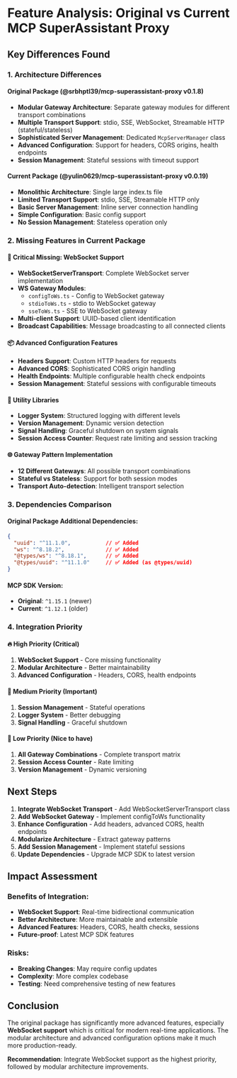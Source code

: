 # Feature Analysis: Original vs Current MCP SuperAssistant Proxy

## Key Differences Found

### 1. **Architecture Differences**

#### Original Package (@srbhptl39/mcp-superassistant-proxy v0.1.8)
- **Modular Gateway Architecture**: Separate gateway modules for different transport combinations
- **Multiple Transport Support**: stdio, SSE, WebSocket, Streamable HTTP (stateful/stateless)
- **Sophisticated Server Management**: Dedicated `McpServerManager` class
- **Advanced Configuration**: Support for headers, CORS origins, health endpoints
- **Session Management**: Stateful sessions with timeout support

#### Current Package (@yulin0629/mcp-superassistant-proxy v0.0.19)
- **Monolithic Architecture**: Single large index.ts file
- **Limited Transport Support**: stdio, SSE, Streamable HTTP only
- **Basic Server Management**: Inline server connection handling
- **Simple Configuration**: Basic config support
- **No Session Management**: Stateless operation only

### 2. **Missing Features in Current Package**

#### 🚨 **Critical Missing: WebSocket Support**
- **WebSocketServerTransport**: Complete WebSocket server implementation
- **WS Gateway Modules**: 
  - `configToWs.ts` - Config to WebSocket gateway
  - `stdioToWs.ts` - stdio to WebSocket gateway  
  - `sseToWs.ts` - SSE to WebSocket gateway
- **Multi-client Support**: UUID-based client identification
- **Broadcast Capabilities**: Message broadcasting to all connected clients

#### 📦 **Advanced Configuration Features**
- **Headers Support**: Custom HTTP headers for requests
- **Advanced CORS**: Sophisticated CORS origin handling
- **Health Endpoints**: Multiple configurable health check endpoints
- **Session Management**: Stateful sessions with configurable timeouts

#### 🔧 **Utility Libraries**
- **Logger System**: Structured logging with different levels
- **Version Management**: Dynamic version detection
- **Signal Handling**: Graceful shutdown on system signals
- **Session Access Counter**: Request rate limiting and session tracking

#### 🌐 **Gateway Pattern Implementation**
- **12 Different Gateways**: All possible transport combinations
- **Stateful vs Stateless**: Support for both session modes
- **Transport Auto-detection**: Intelligent transport selection

### 3. **Dependencies Comparison**

#### Original Package Additional Dependencies:
```json
{
  "uuid": "^11.1.0",           // ✅ Added
  "ws": "^8.18.2",             // ✅ Added  
  "@types/ws": "^8.18.1",      // ✅ Added
  "@types/uuid": "^11.1.0"     // ✅ Added (as @types/uuid)
}
```

#### MCP SDK Version:
- **Original**: `^1.15.1` (newer)
- **Current**: `^1.12.1` (older)

### 4. **Integration Priority**

#### 🔥 **High Priority (Critical)**
1. **WebSocket Support** - Core missing functionality
2. **Modular Architecture** - Better maintainability
3. **Advanced Configuration** - Headers, CORS, health endpoints

#### 🔶 **Medium Priority (Important)**
1. **Session Management** - Stateful operations
2. **Logger System** - Better debugging
3. **Signal Handling** - Graceful shutdown

#### 🔵 **Low Priority (Nice to have)**
1. **All Gateway Combinations** - Complete transport matrix
2. **Session Access Counter** - Rate limiting
3. **Version Management** - Dynamic versioning

## Next Steps

1. **Integrate WebSocket Transport** - Add WebSocketServerTransport class
2. **Add WebSocket Gateway** - Implement configToWs functionality  
3. **Enhance Configuration** - Add headers, advanced CORS, health endpoints
4. **Modularize Architecture** - Extract gateway patterns
5. **Add Session Management** - Implement stateful sessions
6. **Update Dependencies** - Upgrade MCP SDK to latest version

## Impact Assessment

### Benefits of Integration:
- **WebSocket Support**: Real-time bidirectional communication
- **Better Architecture**: More maintainable and extensible
- **Advanced Features**: Headers, CORS, health checks, sessions
- **Future-proof**: Latest MCP SDK features

### Risks:
- **Breaking Changes**: May require config updates
- **Complexity**: More complex codebase
- **Testing**: Need comprehensive testing of new features

## Conclusion

The original package has significantly more advanced features, especially **WebSocket support** which is critical for modern real-time applications. The modular architecture and advanced configuration options make it much more production-ready.

**Recommendation**: Integrate WebSocket support as the highest priority, followed by modular architecture improvements.
